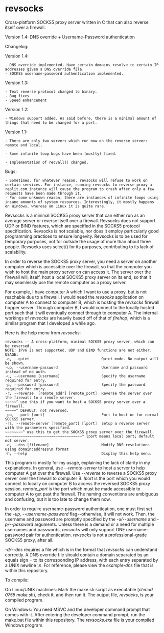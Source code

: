 # revsocks
Cross-platform SOCKS5 proxy server written in C that can also reverse itself over a firewall.


Version 1.4: DNS override + Username-Password authentication


Changelog:

Version 1.4:

    - DNS override implemented. Have certain domains resolve to certain IP addresses given a DNS override file.
    - SOCKS5 username-password authentication implemented.
    
Version 1.3:

    - Text reverse protocol changed to binary.
    - Bug fixes
    - Speed enhancement

Version 1.2:

    - Windows support added. As said before, there is a minimal amount of things that need to be changed for a port. 

Version 1.1:

    - There are only two servers which run now on the reverse server: remote and local.
    
    - Some infinite loop bugs have been (mostly) fixed.

    - Implementation of recvall() changed.


Bugs:

    - Sometimes, for whatever reason, revsocks will refuse to work on certain services. For instance, running revsocks to reverse proxy a replit.com instance will cause the program to crash after only a few requests have been made through it.
    - For some unknown reason, there are instances of infinite loops using insane amounts of system resources. Interestingly, it mostly happens on Windows, whereas on Linux it is quite rare. 

Revsocks is a minimal SOCKS5 proxy server that can either run as an average server or reverse itself over a firewall. Revsocks does not support UDP or BIND features, which are specified in the SOCKS5 protocol specification. Revsocks is not scalable, nor does it employ particularly good programming practices to ensure longevity. Revsocks is to be used for temporary purposes, not for outside the usage of more than about three people. Revsocks uses select() for its purposes, contributing to its lack of scalability. 

In order to reverse the SOCKS5 proxy server, you need a server on another computer which is accessible over the firewall, so that the computer you wish to host the main proxy server on can access it. The server over the firewall will, itself, host a local SOCKS5 proxy server on its end, so that it may seamlessly use the remote computer as a proxy server.

For example, I have computer A which I want to use a proxy, but is not reachable due to a firewall. I would need the *revsocks* application on computer A to connect to computer B, which is hosting the *revsocks* firewall hopper server. Through computer B, I would connect to the locally hosted port such that it will eventually connect through to computer A. The internal workings of *revsocks* are heavily based off of that of *firehop*, which is a similar program that I developed a while ago.

Here is the help menu from *revsocks*:

    revsocks -- A cross-platform, minimal SOCKS5 proxy server, which can be reversed.
    NOTE: IPv6 is not supported. UDP and BIND functions are not either.
    USAGE:
    -q, --quiet                                 Quiet mode. No output will be shown. 
    -up, --username-password                    Username and password instead of no auth.
    -u, --username [username]                   Specify the username required for entry.
    -p, --password [password]                   Specify the password required for entry..
    -r, --reverse  [remote_addr] [remote_port]  Reverse the server over the firewall to a remote server.
    ~~~~~^ use this if you want to host a SOCKS5 proxy server over a firewall.
    ~~~~~^ DEFAULT: not reversed.
    -po, --port [port]                          Port to host on for normal SOCKS5 server.
    -rs, --remote-server [remote_port] [lport]  Setup a reverse server with the parameters specified.
    ~~~~~~~~^ use this to get the SOCKS5 proxy server over the firewall.
    ~~~~~~~~~~~~~~~~~~~~~~~~~~~~~~~~~~~^ lport means local port; default not server.
    -d, --dns [filename]                        Modify DNS resolutions using domain:address\n format
    -h, --help                                  Display this help menu.


This program is mostly for my usage, explaining the lack of clarity in my explanations. In general, use *--remote-server* to host a server to help computer A get over the firewall. Use *--reverse* to reverse a SOCKS5 proxy server over the firewall to computer B. *lport* is the port which you would connect to locally on computer B to access the reversed SOCKS5 proxy session. *remote_port* is the port which must be made accessible to computer A to get past the firewall. The naming conventions are ambiguous and confusing, but it is too late to change them now. 

In order to require username-password authentication, one must first set the *-up, --username-password* flag--otherwise, it will not work. Then, the username and password are promptly specified by the *-u/--username* and *-p/--password* arguments. Unless there is a demand or a need for multiple usernames and passwords, *revsocks* will only support ONE username-password pair for authentication. *revsocks* is not a professional-grade SOCKS5 proxy, after all. 

*-d/--dns* requires a file which is in the format that *revsocks* can understand correctly. A DNS override file should contain a domain separated by an equals sign *=* to its corresponding IP address, with each entry separated by a UNIX newline *\n*. For reference, please view the *example-dns* file that is within this repository.




To compile:

On Linux/UNIX machines:
Mark the make.sh script as executable (*chmod 0755 make.sh*), check it, and then run it. The output file, *revsocks*, is your compiled program.

On Windows:
You need MSVC and the developer command prompt that comes with it. After entering the developer command prompt, run the make.bat file within this repository. The *revsocks.exe* file is your compiled Windows program.
